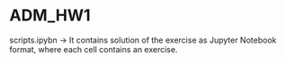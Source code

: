 # ADM_HW1

scripts.ipybn -> It contains solution of the exercise as Jupyter Notebook format, where each cell contains an exercise.

